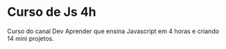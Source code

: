 # Curso de Js 4h
 Curso do canal Dev Aprender que ensina Javascript em 4 horas e criando 14 mini projetos.
